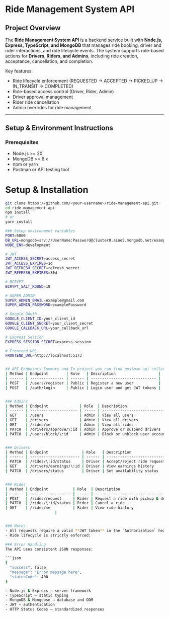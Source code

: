 # Ride Management System API

## Project Overview
The **Ride Management System API** is a backend service built with **Node.js, Express, TypeScript, and MongoDB** that manages ride booking, driver and rider interactions, and ride lifecycle events. The system supports role-based actions for **Drivers, Riders, and Admins**, including ride creation, acceptance, cancellation, and completion.  

Key features:
- Ride lifecycle enforcement (REQUESTED → ACCEPTED → PICKED_UP → IN_TRANSIT → COMPLETED)
- Role-based access control (Driver, Rider, Admin)
- Driver approval management
- Rider ride cancellation
- Admin overrides for ride management

---

## Setup & Environment Instructions

### Prerequisites
- Node.js >= 20
- MongoDB >= 6.x
- npm or yarn
- Postman or API testing tool

# Setup & Installation

```bash
git clone https://github.com/<your-username>/ride-management-api.git
cd ride-management-api
npm install
# or
yarn install

### Setup environment variables
PORT=5000
DB_URL=mongodb+srv://UserName:Password@cluster0.aine5.mongodb.net/example-db?retryWrites=true&w=majority&appName=Cluster0
NODE_ENV=development

# JWT
JWT_ACCESS_SECRET=access_secret
JWT_ACCESS_EXPIRES=1d
JWT_REFRESH_SECRET=refresh_secret
JWT_REFRESH_EXPIRES=30d

# BCRYPT
BCRYPT_SALT_ROUND=10

# SUPER ADMIN
SUPER_ADMIN_EMAIL=example@gmail.com
SUPER_ADMIN_PASSWORD=examplePassword

# Google OAuth
GOOGLE_CLIENT_ID=your_client_id
GOOGLE_CLIENT_SECRET=your_client_secret
GOOGLE_CALLBACK_URL=your_callback_url

# Express Session
EXPRESS_SESSION_SECRET=express-session

# Frontend URL
FRONTEND_URL=http://localhost:5173


## API Endpoints Summary and In project you can find postman api collection.
| Method | Endpoint        | Role   | Description                   |
| ------ | --------------- | ------ | ----------------------------- |
| POST   | /users/register | Public | Register a new user           |
| POST   | /auth/login     | Public | Login user and get JWT tokens |


### Admins
| Method | Endpoint              | Role  | Description                    |
| ------ | --------------------- | ----- | ------------------------------ |
| GET    | /users                | Admin | View all users                 |
| GET    | /drivers              | Admin | View all drivers               |
| GET    | /rides/me             | Admin | View all rides                 |
| PATCH  | /drivers/approve/\:id | Admin | Approve or suspend drivers     |
| PATCH  | /users/block/\:id     | Admin | Block or unblock user accounts |


### Drivers
| Method | Endpoint               | Role   | Description                                     |
| ------ | ---------------------- | ------ | ----------------------------------------------- |
| PATCH  | /rides/\:id/status     | Driver | Accept/reject ride requests, update ride status |
| GET    | /drivers/earnings/\:id | Driver | View earnings history                           |
| PATCH  | /drivers/status        | Driver | Set availability status                         |


### Rides
| Method | Endpoint           | Role  | Description                                                    |
| ------ | ------------------ | ----- | -------------------------------------------------------------- |
| POST   | /rides/request     | Rider | Request a ride with pickup & destination locations (lat & lng) |
| PATCH  | /rides/\:id/status | Rider | Cancel a ride                                                  |
| GET    | /rides/me          | Rider | View ride history                                              |
                      |


### Notes
- All requests require a valid **JWT token** in the `Authorization` header.  
- Ride lifecycle is strictly enforced:  

### Error Handling
The API uses consistent JSON responses:

```json
{
  "success": false,
  "message": "Error message here",
  "statusCode": 400
}

- Node.js & Express — server framework
- TypeScript — static typing
- MongoDB & Mongoose — database and ODM
- JWT — authentication
- HTTP Status Codes — standardized responses

